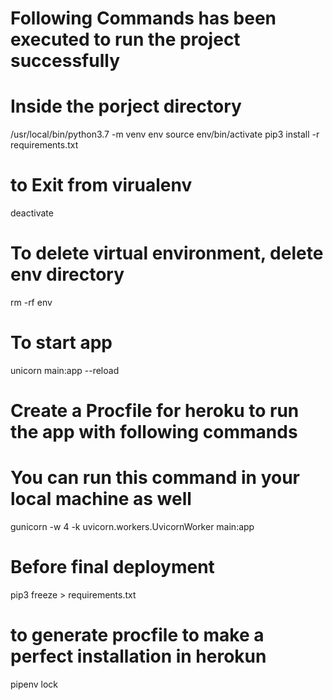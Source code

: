# Following Commands has been executed to run the project successfully
# Inside the porject directory
/usr/local/bin/python3.7 -m venv env
source env/bin/activate
pip3 install -r requirements.txt

# to Exit from virualenv
deactivate

# To delete virtual environment, delete env directory
rm -rf env

# To start app
unicorn main:app --reload

# Create a Procfile for heroku to run the app with following commands
# You can run this command in your local machine as well
gunicorn -w 4 -k uvicorn.workers.UvicornWorker main:app

# Before final deployment
pip3 freeze > requirements.txt


# to generate procfile to make a perfect installation in herokun
pipenv lock
